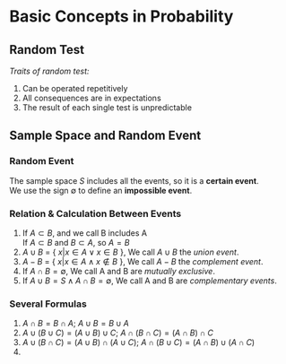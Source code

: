 # Basic Concepts in Probability  

## Random Test  

*Traits of random test:*  
1) Can be operated repetitively
2) All consequences are in expectations
3) The result of each single test is unpredictable

## Sample Space and Random Event  

### Random Event  
The sample space $S$ includes all the events, so it is a **certain event**.  
We use the sign $\emptyset$ to define an **impossible event**.  

### Relation & Calculation Between Events  

1) If $A \subset B$, and we call B includes A  
   If $A \subset B$ and $B \subset A$, so $A = B$    
2) $A \cup B$ = { $x|x \in A \vee x \in B$ }, We call $A \cup B$ the *union event*.
3) $A - B$ = { $x|x \in A \wedge x \notin B$ }, We call $A - B$ the *complement event*.
4) If $A \cap B = \emptyset$, We call A and B are *mutually exclusive*.
5) If $A \cup B = S \wedge A \cap B = \emptyset$, We call A and B are *complementary events*.

 ### Several Formulas
 1) $A \cap B = B \cap A$; $A \cup B = B \cup A$
 2) $A \cup (B \cup C) = (A \cup B) \cup C$; $A \cap (B \cap C) = (A \cap B) \cap C$
 3) $A \cup (B \cap C) = (A \cup B) \cap (A \cup C)$; $A \cap (B \cup C) = (A \cap B) \cup (A \cap C)$
 4)   
